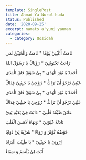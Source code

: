 ```yaml
---
template: SinglePost
title: Ahmad Ya Nurol huda
status: Published
date: '2020-09-25'
excerpt: namats a'yuni yauman
categories:
  - category: Qosidah
---
```


نَامَتْ أَعْيُنِيْ يَوْمًا * نَامَتْ وَالْحَنِيْنُ نَمَى 

رَاحَتْ تَحْتَوِيْنِيْ * رُؤْيَاكْ يَا رَسُوْلَ اللهْ 

أَحْمَدْ يَا نُوْرَ الْهُدَى * بِيْ شَوْقٌ فَاقَ الْمَدَى 

عَيْنِيْ تَرْجُوْ أَنْ تَرَاكْ * رُوْحِيْ يَا حَبِيْبِيْ فِدَاكْ 

أَحْمَدْ يَا نُوْرَ الْهُدَى * بِيْ شَوْقٌ فَاقَ الْمَدَى 

عَيْنِيْ تَرْجُوْ أَنْ تَرَاكْ * رُوْحِيْ يَا حَبِيْبِيْ فِدَاكْ 

عَانَقْ طَيْفُهُ قَلْبِيْ * ذَابَتْ فِيْ يَدَيْهِ يَدِيْ 

نَادَتْهُ عُيُوْنِيْ * وَبَهَاهْ لَامَسَ الْقَلْبَ 

حَوْضُهُ كَوْثَرٌ وَ رَوَاءْ * شَرْبَةٌ لِيْ دَوَايَا 

اِرْوِنِيْ يَا حَبِيْبِيْ * يَا طَبِيْبَ الْبَرَايَا 

أَنْتَ لِيْ بَلْسَمٌ وَ شِفَاءْ  
